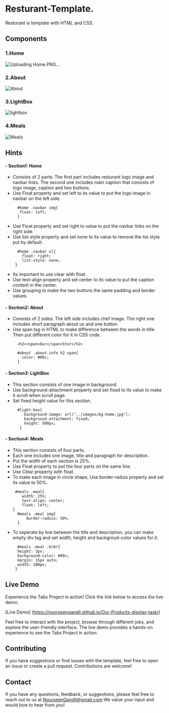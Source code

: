# Resturant-Template.
Resturant is template with HTML and CSS. 

## Components
### 1.Home
![Uploading Home.PNG…]()
### 2.About
![About](https://github.com/NoorseenQandil/Resturant-Template/assets/70522199/e7b788c7-a308-47e8-beba-0f361a8305e1)
### 3.LightBox
![lightbox](https://github.com/NoorseenQandil/Resturant-Template/assets/70522199/0267d811-c796-4aaf-9976-c86ae81595b7)
### 4.Meals
![Meals](https://github.com/NoorseenQandil/Resturant-Template/assets/70522199/1e55ad3d-1b8d-47bd-a695-c50a552be730)

## Hints
#### - Section1: Home
  - Consists of 2 parts: The first part includes resturant logo image and navbar links. The second one includes main caption that consists of logo image, caption and two buttons.
  - Use Float property and set left to its value to put the logo image in navbar on the left side.
    ```
      #home .navbar img{
       float: left;
      }
    ```
  - Use Float property and set right to value to put the navbar links on the right side.
  - Use list-style property and set none to its value to remove the list style put by default.
    ```
      #home .navbar ul{
        float: right;
        list-style: none;
     }
    ```
  - Its important to use clear with float.
  - Use text-align property and set center to its value to put the caption content in the center.
  - Use grouping to make the two buttons the same padding and border values.

#### - Section2: About
 - Consists of 2 sides: The left side includes chef image. The right one includes short paragraph about us and one button.
 - Use span tag in HTML to make difference between the words in title. Then put different color for it in CSS code.
   ```
     <h2><span>Our</span>Stor</h2>
   ```
   ```
     #about .about-info h2 span{
       color: #09c;
     }
   ```
   
#### - Section3: LightBox
 - This section consists of one image in background.
 - Use background-attachment property and set fixed to its value to make it scroll when scroll page.
 - Set fixed height value for this section.
   ```
     #light-box{
        background-image: url("../images/bg-home.jpg");
        background-attachment: fixed;
        height: 500px;
      }
   ```
   
 #### - Section4: Meals
  - This section consists of four parts.
  - Each one includes one image, title and paragraph for description.
  - Put the width of each section is 25%.
  - Use Float property to put the four parts on the same line.
  - Use Clear property with float.
  - To make each image in circle shape, Use border-raduis property and set its value to 50%.
    ```
     #meals .meal{
        width: 25%;
        text-align: center;
        float: left;
    }
      #meals .meal img{
          border-radius: 50%;
      }
    ```
  - To seperate by line between the title and description, you can make empty div tag and set width, height and backgroud-color values for it.
    ```
      #meals .meal .brbr{
      height: 3px;
      background-color: #09c;
      margin: 15px auto;
      width: 100px;
     }
    ```

## Live Demo
Experience the Tabs Project in action! Click the link below to access the live demo:

[Live Demo] (https://noorseenqandil.github.io/Our-Products-display-task/)

Feel free to interact with the project, browse through different jobs, and explore the user-friendly interface. The live demo provides a hands-on experience to see the Tabs Project in action.

## Contributing
If you have suggestions or find issues with the template, feel free to open an issue or create a pull request. Contributions are welcome!

## Contact
If you have any questions, feedback, or suggestions, please feel free to reach out to us at NourseenQandil@gmail.com We value your input and would love to hear from you!
